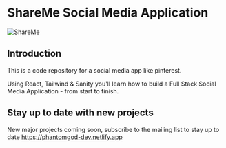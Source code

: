 # ShareMe Social Media Application
![ShareMe](https://i.ibb.co/8cLfj3X/image.png)

## Introduction
This is a code repository for a social media app like pinterest.

Using React, Tailwind & Sanity you'll learn how to build a Full Stack Social Media Application - from start to finish.

## Stay up to date with new projects
New major projects coming soon, subscribe to the mailing list to stay up to date https://phantomgod-dev.netlify.app
